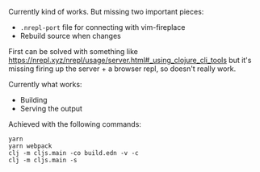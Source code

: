Currently kind of works. But missing two
important pieces:

- `.nrepl-port` file for connecting with vim-fireplace
- Rebuild source when changes


First can be solved with something like https://nrepl.xyz/nrepl/usage/server.html#_using_clojure_cli_tools
but it's missing firing up the server + a browser repl, so doesn't really work.

Currently what works:

- Building
- Serving the output

Achieved with the following commands:

```
yarn
yarn webpack
clj -m cljs.main -co build.edn -v -c
clj -m cljs.main -s
```
